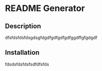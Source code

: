 # README Generator

## Description
dfsfdsfdsfdsgdsgfdgdfgdfgdfgdfggdffgfgdgdf

## Installation
fdsdsfdsfdsfsdfdfsfds

